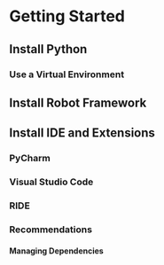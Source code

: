 # Getting Started

## Install Python

### Use a Virtual Environment

## Install Robot Framework

## Install IDE and Extensions

### PyCharm

### Visual Studio Code

### RIDE

### Recommendations

#### Managing Dependencies
